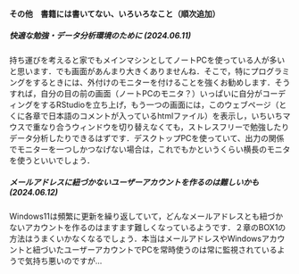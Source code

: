 #### その他　書籍には書いてない、いろいろなこと（順次追加）
##### <b>快適な勉強・データ分析環境のために</b> (2024.06.11)

持ち運びを考えると家でもメインマシンとしてノートPCを使っている人が多いと思います．でも画面があんまり大きくありませんね．そこで，特にプログラミングをするときには、外付けのモニターを付けることを強くお勧めします．そうすれば，自分の目の前の画面（ノートPCのモニタ？）いっぱいに自分がコーディングをするRStudioを立ち上げ，もう一つの画面には，このウェブページ（とくに各章で日本語のコメントが入っているhtmlファイル）を表示し，いちいちマウスで重なり合うウィンドウを切り替えなくても，ストレスフリーで勉強したりデータ分析したりできるはずです．デスクトップPCを使っていて、出力の関係でモニターを一つしかつなげない場合は，これでもかというくらい横長のモニタを使うといいでしょう．

##### <b>メールアドレスに紐づかないユーザーアカウントを作るのは難しいかも</b> (2024.06.12)

Windows11は頻繁に更新を繰り返していて，どんなメールアドレスとも紐づかないアカウントを作るのはますます難しくなっているようです．２章のBOX1の方法はうまくいかなくなるでしょう．本当はメールアドレスやWindowsアカウントと紐づいたユーザーアカウントでPCを常時使うのは常に監視されているようで気持ち悪いのですが...
